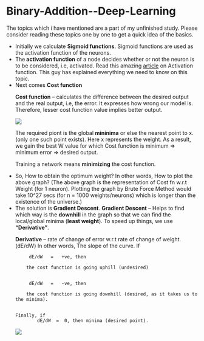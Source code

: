 # Binary-Addition--Deep-Learning

The topics which i have mentioned are a part of my unfinished study. Please consider reading these topics one by one to get a quick idea of the basics.

<p>
<ul>
<li>Initially we calculate <b>Sigmoid functions</b>. Sigmoid functions are used as the activation function of the neurons.</li>

<li>The<b> activation function</b> of a node decides whether or not the neuron is to be considered, i.e, activated. Read this amazing
<a href="https://medium.com/the-theory-of-everything/understanding-activation-functions-in-neural-networks-9491262884e0"> article</a> on Activation function. This guy has explained everything we need to know on this topic.

</li>

<li>Next comes <b>Cost function</b>

<b>Cost function</b> – calculates the difference between the desired output and the real output, i.e, the error.
It expresses how wrong our model is. Therefore, lesser cost function value implies better output.

<img src="http://tutorial.math.lamar.edu/Classes/CalcI/BusinessApps_files/image001.gif" />


The required piont is the global <b>mininima</b> or else the nearest point to x.(only one such point exists).
Here x represents the weight. As a result, we gain the best W value for which Cost function is minimum => minimum error => desired output.

Training a network means <b>minimizing</b> the cost function.
<li>
So, How to obtain the optimum weight? In other words, How to plot the above graph?
(The above graph is the representation of Cost fn w.r.t Weight (for 1 neuron). Plotting the graph by Brute Force Method would take 10^27 secs (for n = 1000 weights/neurons) which is longer than the existence of the universe.)
</li>
</li>

<li>The solution is <b>Gradient Descent</b>.
<b>Gradient Descent</b> – Helps to find which way is the <b>downhill</b> in the graph so that we can find the local/global minima (<b>least weight</b>). To speed up things, we use <b>“Derivative”</b>.

<b>Derivative</b> – rate of change of error w.r.t rate of change of weight. (dE/dW) In other words, The slope of the curve.
If  

		 dE/dW   =   +ve, then
		
		the cost function is going uphill (undesired)


	     dE/dW   =   -ve, then
		
		the cost function is going downhill (desired, as it takes us to the minima).


	Finally, if  
			dE/dW  =  0, then minima (desired point). 



<img src="https://github.com/sumeesha/Sentence-Correction--Deep-Learning/blob/master/Screenshot%20from%202017-09-14%2003-34-00.png" />
</li>
 </ul>
 </p>
 
